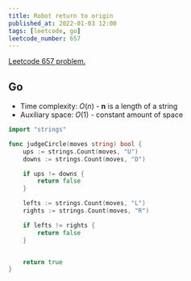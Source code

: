 ```yaml
---
title: Robot return to origin
published_at: 2022-01-03 12:00
tags: [leetcode, go]
leetcode_number: 657
---
```


[Leetcode 657 problem.](https://leetcode.com/problems/robot-return-to-origin/)

## Go

- Time complexity: $O(n)$ - **n** is a length of a string
- Auxiliary space: $O(1)$ - constant amount of space

```go
import "strings"

func judgeCircle(moves string) bool {
    ups := strings.Count(moves, "U")
    downs := strings.Count(moves, "D")

    if ups != downs {
        return false
    }

    lefts := strings.Count(moves, "L")
    rights := strings.Count(moves, "R")

    if lefts != rights {
        return false
    }


    return true
}
```
